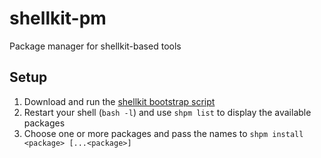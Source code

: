 # shellkit-pm
Package manager for shellkit-based tools

## Setup
1. Download and run the [shellkit bootstrap script](https://github.com/sanekits/shellkit-pm/releases/download/0.8.6/shellkit-bootstrap.sh)
2. Restart your shell (`bash -l`) and use `shpm list` to display the available packages
3. Choose one or more packages and pass the names to `shpm install <package> [...<package>]`


